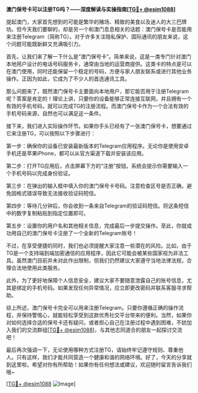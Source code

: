 **澳门保号卡可以注册TG吗？——深度解读与实操指南[[TG💪+ @esim1088](https://t.me/s/esim1088)]**

提起澳门，大家首先想到的可能是繁华的赌场、精致的美食以及迷人的大三巴牌坊。但今天我们要聊的，却是另一个和澳门息息相关的话题：澳门保号卡是否能用来注册Telegram（简称TG）。对于许多关注隐私保护、国际通讯的朋友来说，这个问题可能既新鲜又充满吸引力。

首先，让我们来了解一下什么是“澳门保号卡”。简单来说，这是一类专门针对澳门本地用户设计的电话号码服务卡，通常由当地的运营商提供。这类卡的特点是可以在澳门使用，同时还能保留一个稳定的号码，方便与家人朋友联系或进行其他业务操作。正因为如此，它成为了不少人的首选通讯工具。

那么问题来了，既然澳门保号卡主要面向本地用户，那它能否用于注册Telegram呢？答案是肯定的！理论上讲，只要你的设备能够正常连接互联网，并且拥有一个有效的手机号码，就可以完成TG的注册流程。而澳门保号卡作为一个合法有效的手机号码来源，自然也可以满足这一条件。

接下来，我们进入实际操作环节。如果你手头已经有了一张澳门保号卡，想要通过它来注册TG，可以按照以下步骤进行：

第一步：确保你的设备已安装最新版本的Telegram应用程序。无论你是使用安卓手机还是苹果iPhone，都可以从官方渠道下载并安装该应用。

第二步：打开TG应用后，点击屏幕下方的“注册”按钮。系统会提示你需要输入一个手机号码以完成身份验证。

第三步：在弹出的输入框中填入你的澳门保号卡号码。注意检查区号是否正确，避免因格式错误导致无法接收验证码短信。

第四步：等待几分钟后，你会收到一条来自Telegram的验证码短信。将这条短信中的数字复制粘贴到指定位置即可。

第五步：设置你的用户名和其他相关信息，完成最后一步提交操作。至此，你就成功用自己的澳门保号卡注册了一个全新的Telegram账号！

不过，在享受便捷的同时，我们也必须提醒大家注意一些潜在的风险。比如，由于TG是一个支持端到端加密通信的应用程序，因此它可能会被某些国家视为非法工具。虽然澳门目前并未对此作出限制，但我们仍然建议大家遵守当地法律法规，合理合法地使用此类服务。

此外，为了更好地保障个人信息安全，建议大家不要随意泄露自己的账号信息，尤其是绑定的手机号码。如果发现任何异常情况，应立即更改密码并联系客服寻求帮助。

综上所述，澳门保号卡完全可以用来注册Telegram。只要你遵循正确的操作流程，并保持警惕心，就能轻松享受到这款优秀社交平台带来的便利。当然，如果你对如何选择合适的保号卡还有疑问，或者担心自己在注册过程中遇到困难，不妨加入我们的交流群组[[TG💪+ @esim1088](https://t.me/s/esim1088)]，与其他志同道合的朋友一起探讨交流吧！

最后再次强调一下，无论使用哪种方式注册TG，请始终牢记遵守规则、尊重他人。只有这样，我们才能共同营造一个健康和谐的网络环境。好了，今天的分享就到这里啦，希望对你有所帮助！如果你有任何想法或建议，欢迎随时留言告诉我们哦~

[[TG💪+ @esim1088](https://t.me/s/esim1088) ![Image](https://i.postimg.cc/4NQfJmqS/Snipaste-2025-05-13-00-14-12.png)]